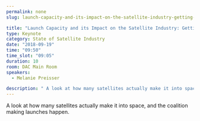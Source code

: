 ```yaml
---
permalink: none
slug: launch-capacity-and-its-impact-on-the-satellite-industry-getting-a-better-ride-into-space

title: "Launch Capacity and its Impact on the Satellite Industry: Getting a Better Ride into Space"
type: Keynote
category: State of Satellite Industry
date: "2018-09-19"
time: "09:50"
time_slot: "09:05"
duration: 10
room: DAC Main Room
speakers:
  - Melanie Preisser

description: " A look at how many satellites actually make it into space, and the coalition making launches happen."
---
```

A look at how many satellites actually make it into space, and the coalition making launches happen.
